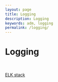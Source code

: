 ```yaml
---
layout: page
title: Logging
description: Logging
keywords: adm, logging
permalink: /logging/
---
```


# Logging

<br/>

[ELK stack](/linux/logging/elk/)
